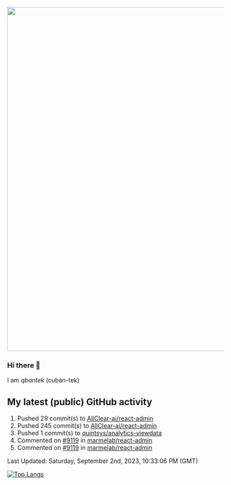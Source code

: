 <img src="https://user-images.githubusercontent.com/1090192/231227350-b13c0797-9e41-42a4-ab5c-d0e234d2a3d2.png" width="800px" />

### Hi there 👋

I am *qbantek* (cuban-tek)

<!--
**qbantek/qbantek** is a ✨ _special_ ✨ repository because its `README.md` (this file) appears on your GitHub profile.

Here are some ideas to get you started:

- 🔭 I’m currently working on ...
- 🌱 I’m currently learning ...
- 👯 I’m looking to collaborate on ...
- 🤔 I’m looking for help with ...
- 💬 Ask me about ...
- 📫 How to reach me: ...
- 😄 Pronouns: ...
- ⚡ Fun fact: ...
-->

## My latest (public) GitHub activity
<!--RECENT_ACTIVITY:start-->
1. Pushed 29 commit(s) to [AllClear-ai/react-admin](https://github.com/AllClear-ai/react-admin)<br>
2. Pushed 245 commit(s) to [AllClear-ai/react-admin](https://github.com/AllClear-ai/react-admin)<br>
3. Pushed 1 commit(s) to [quintsys/analytics-viewdata](https://github.com/quintsys/analytics-viewdata)<br>
4. Commented on [#9119](https://github.com/marmelab/react-admin/pull/9119#discussion_r1272331332) in [marmelab/react-admin](https://github.com/marmelab/react-admin)<br>
5. Commented on [#9119](https://github.com/marmelab/react-admin/pull/9119#discussion_r1272324987) in [marmelab/react-admin](https://github.com/marmelab/react-admin)<br>
<!--RECENT_ACTIVITY:end-->

<!--RECENT_ACTIVITY:last_update-->
Last Updated: Saturday, September 2nd, 2023, 10:33:06 PM (GMT)
<!--RECENT_ACTIVITY:last_update_end-->


[![Top Langs](https://github-readme-stats.vercel.app/api/top-langs/?username=qbantek&langs_count=10&hide_progress=true)](https://github.com/anuraghazra/github-readme-stats)

